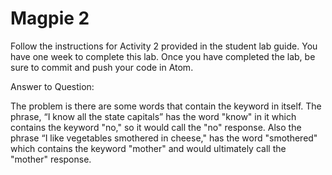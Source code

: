 # Magpie 2

Follow the instructions for Activity 2 provided in the student lab guide. You have one week to complete this lab. Once you have completed the lab, be sure to commit and push your code in Atom.

Answer to Question:

The problem is there are some words that contain the keyword in itself. The phrase, “I know
all the state capitals” has the word "know" in it which contains the keyword "no," so it would call the "no" response. Also the phrase “I like vegetables smothered in cheese," has the word "smothered" which contains the keyword "mother" and would ultimately call the "mother" response.
